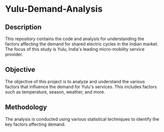 # Yulu-Demand-Analysis

## Description
This repository contains the code and analysis for understanding the factors affecting the demand for shared electric cycles in the Indian market. The focus of this study is Yulu, India's leading micro-mobility service provider.

## Objective
The objective of this project is to analyze and understand the various factors that influence the demand for Yulu's services. This includes factors such as temperature, season, weather, and more.

## Methodology
The analysis is conducted using various statistical techniques to identify the key factors affecting demand.